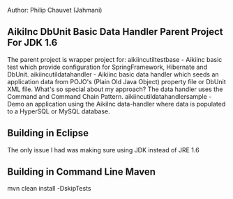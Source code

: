 Author: Philip Chauvet (Jahmani)

AikiInc DbUnit Basic Data Handler Parent Project For JDK 1.6
---------------------------------------------------------------------
The parent project is wrapper project for:
aikiincutiltestbase - Aikiinc basic test which provide configuration for SpringFramework, Hibernate and DbUnit.
aikiincutildatahandler - Aikiinc basic data handler which seeds an application data from POJO's (Plain Old Java Object) property file or DbUnit XML file.
                         What's so special about my approach? The data handler uses the Command and Command Chain Pattern.
aikiincutildatahandlersample - Demo an application using the AikiInc data-handler where data is populated to a HyperSQL or MySQL database.


Building in Eclipse
-----------------------------------------------
The only issue I had was making sure using JDK instead of JRE 1.6


Building in Command Line Maven
-----------------------------------------------
mvn clean install -DskipTests

